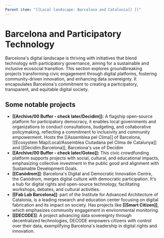 ```yaml
---
Parent item: "[[Local landscape: Barcelona and Catalonia]] ]]"
---
```

# Barcelona and Participatory Technology

Barcelona's digital landscape is thriving with initiatives that blend technology with participatory governance, aiming for a sustainable and inclusive ecosocial transition. This section explores groundbreaking projects transforming civic engagement through digital platforms, fostering community-driven innovation, and enhancing data sovereignty. It encapsulates Barcelona's commitment to creating a participatory, transparent, and equitable digital society.

## Some notable projects

- **[[Archive/00 Buffer - check later/Decidim]]:** A flagship open-source platform for participatory democracy, it enables local governments and organizations to conduct consultations, budgeting, and collaborative policymaking, reflecting a commitment to inclusivity and community empowerment. Hosts the [[Assemblea pel Clima]] of Barcelona, [[Ecosystem Map/Local/Assemblea Ciutadana pel Clima de Catalunya]] and [[Decidim.Barcelona]], Barcelona's use of Decidim
- **[[Archive/00 Buffer - check later/Goteo]]:** This civic crowdfunding platform supports projects with social, cultural, and educational impacts, emphasizing collective investment in the public good and alignment with Sustainable Development Goals.
- **[[Canòdrom]]**: Barcelona's Digital and Democratic Innovation Centre, the Canòdrom, merges digital culture with democratic participation. It's a hub for digital rights and open-source technology, facilitating workshops, debates, and cultural activities.
- **[[Fab Lab Barcelona]]**: part of the Institute for Advanced Architecture of Catalonia, is a leading research and education center focusing on digital fabrication and its impact on society. Has projects like **[[Smart Citizen]]**, which emphasizes community engagement in environmental monitoring.
- **[[DECODE]]**: A project advancing data sovereignty through decentralized technologies, DECODE empowers citizens with control over their data, exemplifying Barcelona's leadership in digital rights and innovation.